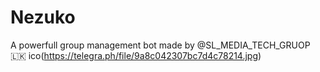 # Nezuko
A powerfull group management bot made by @SL_MEDIA_TECH_GRUOP 🇱🇰
ico(https://telegra.ph/file/9a8c042307bc7d4c78214.jpg)


